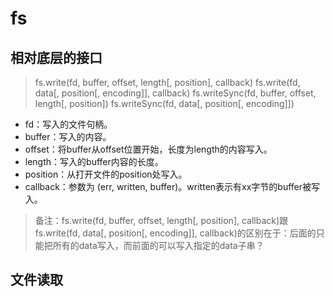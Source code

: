 # fs

## 相对底层的接口

> fs.write(fd, buffer, offset, length[, position], callback) fs.write(fd, data[, position[, encoding]], callback) fs.writeSync(fd, buffer, offset, length[, position]) fs.writeSync(fd, data[, position[, encoding]])

* fd：写入的文件句柄。
* buffer：写入的内容。
* offset：将buffer从offset位置开始，长度为length的内容写入。
* length：写入的buffer内容的长度。
* position：从打开文件的position处写入。
* callback：参数为 (err, written, buffer)。written表示有xx字节的buffer被写入。

> 备注：fs.write(fd, buffer, offset, length[, position], callback)跟fs.write(fd, data[, position[, encoding]], callback)的区别在于：后面的只能把所有的data写入，而前面的可以写入指定的data子串？

## 文件读取
